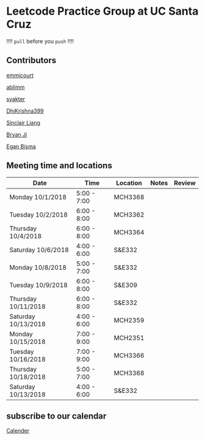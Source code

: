 # Leetcode Practice Group at UC Santa Cruz
:bangbang::bangbang: ```pull``` before you ```push``` :bangbang::bangbang:

## Contributors ##
[emmicourt](https://github.com/emmicourt)

[ablimm](https://github.com/ablimm)

[syakter](https://github.com/syakter)

[DhiKrishna399](https://github.com/DhiKrishna399)

[Sinclair Liang](https://github.com/sinclairliang)

[Bryan Ji](https://github.com/bxji/)

[Egan Bisma](https://github.com/VVNoodle)

## Meeting time and locations

|Date|Time|Location|Notes|Review|
|---|---|---|---|---|
|Monday 10/1/2018|5:00 - 7:00|MCH3368|      |   |
|Tuesday 10/2/2018|6:00 - 8:00|MCH3362|     |   |
|Thursday 10/4/2018|6:00 - 8:00|MCH3364|    |   |
|Saturday 10/6/2018|4:00 - 6:00|S&E332|     |   |
|Monday 10/8/2018|5:00 - 7:00|S&E332|       |   |
|Tuesday 10/9/2018|6:00 - 8:00|S&E309|      |   |
|Thursday 10/11/2018|6:00 - 8:00|S&E332|    |   |
|Saturday 10/13/2018|4:00 - 6:00|MCH2359|   |   |
|Monday 10/15/2018|7:00 - 9:00|MCH2351|   |   |
|Tuesday 10/16/2018|7:00 - 9:00|MCH3366|   |   |
|Thursday 10/18/2018|5:00 - 7:00|MCH3368|   |   |
|Saturday 10/13/2018|4:00 - 6:00|S&E332|   |   |


## subscribe to our calendar ##

[Calender](https://calendar.google.com/calendar/embed?src=ucsc.edu_gsdfo2aabuefup3p6i5ntn0alc%40group.calendar.google.com&ctz=America%2FLos_Angeles)